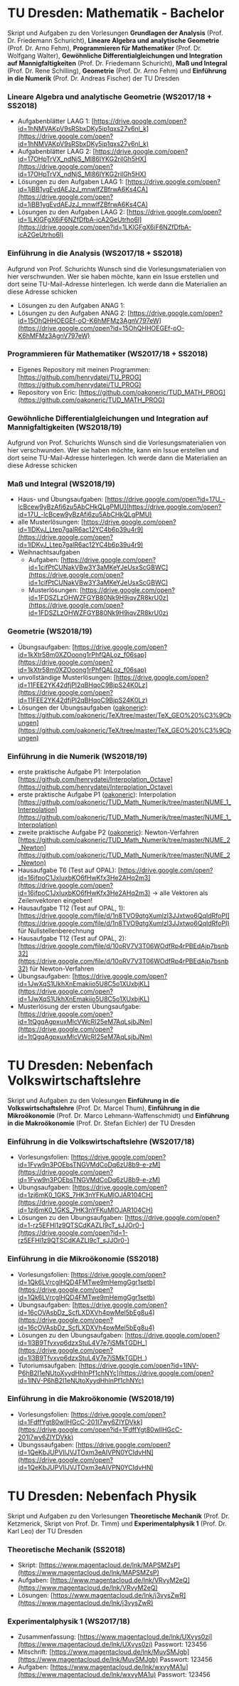 # TU Dresden: Mathematik - Bachelor
Skript und Aufgaben zu den Vorlesungen **Grundlagen der Analysis** (Prof. Dr. Friedemann Schuricht), **Lineare Algebra und analytische Geometrie** (Prof. Dr. Arno Fehm), **Programmieren für Mathematiker** (Prof. Dr. Wolfgang Walter), **Gewöhnliche Differentialgleichungen und Integration auf Mannigfaltigkeiten** (Prof. Dr. Friedemann Schuricht), **Maß und Integral** (Prof. Dr. Rene Schilling), **Geometrie** (Prof. Dr. Arno Fehm) und **Einführung in die Numerik** (Prof. Dr. Andreas Fischer) der TU Dresden

### Lineare Algebra und analytische Geometrie (WS2017/18 + SS2018)
- Aufgabenblätter LAAG 1: [https://drive.google.com/open?id=1hNMVAKpV9sRSbxDKy5ip1qxs27v6nl_k](https://drive.google.com/open?id=1hNMVAKpV9sRSbxDKy5ip1qxs27v6nl_k)
- Aufgabenblätter LAAG 2: [https://drive.google.com/open?id=17OHpTrVX_ndNjS_Ml86IYKG2rilGh5HX](https://drive.google.com/open?id=17OHpTrVX_ndNjS_Ml86IYKG2rilGh5HX)
- Lösungen zu den Aufgaben LAAG 1: [https://drive.google.com/open?id=1jBB1ygEvdAEJzJ_mnwIfZBfrwA6Ks4CA](https://drive.google.com/open?id=1jBB1ygEvdAEJzJ_mnwIfZBfrwA6Ks4CA)
- Lösungen zu den Aufgaben LAAG 2: [https://drive.google.com/open?id=1LKlGFgX6iF6NZfDfbA-icA2GeUtrho6l](https://drive.google.com/open?id=1LKlGFgX6iF6NZfDfbA-icA2GeUtrho6l)

### Einführung in die Analysis (WS2017/18 + SS2018)
Aufgrund von Prof. Schurichts Wunsch sind die Vorlesungsmaterialien von hier verschwunden. Wer sie haben möchte, kann ein Issue erstellen und dort seine TU-Mail-Adresse hinterlegen. Ich werde dann die Materialien an diese Adresse schicken
- Lösungen zu den Aufgaben ANAG 1:
- Lösungen zu den Aufgaben ANAG 2: [https://drive.google.com/open?id=15OhQHHOEGEf-oO-K6hMFMz3AgnV797eW](https://drive.google.com/open?id=15OhQHHOEGEf-oO-K6hMFMz3AgnV797eW)

### Programmieren für Mathematiker (WS2017/18 + SS2018)
- Eigenes Repository mit meinen Programmen: [https://github.com/henrydatei/TU_PROG](https://github.com/henrydatei/TU_PROG)
- Repository von Eric: [https://github.com/oakoneric/TUD_MATH_PROG](https://github.com/oakoneric/TUD_MATH_PROG)

### Gewöhnliche Differentialgleichungen und Integration auf Mannigfaltigkeiten (WS2018/19)
Aufgrund von Prof. Schurichts Wunsch sind die Vorlesungsmaterialien von hier verschwunden. Wer sie haben möchte, kann ein Issue erstellen und dort seine TU-Mail-Adresse hinterlegen. Ich werde dann die Materialien an diese Adresse schicken

### Maß und Integral (WS2018/19)
- Haus- und Übungsaufgaben: [https://drive.google.com/open?id=17U_-lcBcew9yBzAfi6zu5AbCHkQLgPMU](https://drive.google.com/open?id=17U_-lcBcew9yBzAfi6zu5AbCHkQLgPMU)
- alle Musterlösungen: [https://drive.google.com/open?id=1lDKvJ_Ltep7galR6ac12YC4b6p39u4r9](https://drive.google.com/open?id=1lDKvJ_Ltep7galR6ac12YC4b6p39u4r9)
- Weihnachtsaufgaben
  - Aufgaben: [https://drive.google.com/open?id=1cifPtCUNakVBw3Y3aMKeYJeUsxScGBWC](https://drive.google.com/open?id=1cifPtCUNakVBw3Y3aMKeYJeUsxScGBWC)
  - Musterlösungen: [https://drive.google.com/open?id=1FDSZLzOHWZFGYB80Nk9H9iqvZR8krU0z](https://drive.google.com/open?id=1FDSZLzOHWZFGYB80Nk9H9iqvZR8krU0z)

### Geometrie (WS2018/19)
- Übungsaufgaben: [https://drive.google.com/open?id=1kXtr58m0XZOoong1rPhfQALoz_f06sap](https://drive.google.com/open?id=1kXtr58m0XZOoong1rPhfQALoz_f06sap)
- unvollständige Musterlösungen: [https://drive.google.com/open?id=11FEE2YK42dfjPl2qBHqoC9BjpS24K0Lz](https://drive.google.com/open?id=11FEE2YK42dfjPl2qBHqoC9BjpS24K0Lz)
- Lösungen der Übungsaufgaben ([oakoneric](https://github.com/oakoneric)): [https://github.com/oakoneric/TeX/tree/master/TeX_GEO%20%C3%9Cbungen](https://github.com/oakoneric/TeX/tree/master/TeX_GEO%20%C3%9Cbungen)

### Einführung in die Numerik (WS2018/19)
- erste praktische Aufgabe P1: Interpolation [https://github.com/henrydatei/Interpolation_Octave](https://github.com/henrydatei/Interpolation_Octave)
- erste praktische Aufgabe P1 ([oakoneric](https://github.com/oakoneric)): Interpolation [https://github.com/oakoneric/TUD_Math_Numerik/tree/master/NUME_1_Interpolation](https://github.com/oakoneric/TUD_Math_Numerik/tree/master/NUME_1_Interpolation)
- zweite praktische Aufgabe P2 ([oakoneric](https://github.com/oakoneric)): Newton-Verfahren [https://github.com/oakoneric/TUD_Math_Numerik/tree/master/NUME_2_Newton](https://github.com/oakoneric/TUD_Math_Numerik/tree/master/NUME_2_Newton)
- Hausaufgabe T6 (Test auf OPAL): [https://drive.google.com/open?id=16ifpoC1JxIuxbKO6fHwKfx3He2AHq2m3](https://drive.google.com/open?id=16ifpoC1JxIuxbKO6fHwKfx3He2AHq2m3) -> alle Vektoren als Zeilenvektoren eingeben!
- Hausaufgabe T12 (Test auf OPAL, 1): [https://drive.google.com/file/d/1n8TVO9qtgXumlzl3JJxtwo6QqIdRfoPI](https://drive.google.com/file/d/1n8TVO9qtgXumlzl3JJxtwo6QqIdRfoPI) für Nullstellenberechnung
- Hausaufgabe T12 (Test auf OPAL, 2): [https://drive.google.com/file/d/10oRV7V3T06WOdfRp4rPBEdAjp7bsnb32](https://drive.google.com/file/d/10oRV7V3T06WOdfRp4rPBEdAjp7bsnb32) für Newton-Verfahren
- Übungsaufgaben: [https://drive.google.com/open?id=1JwXqS1UkhXnEmakiio5U8C5o1XUxbjKL](https://drive.google.com/open?id=1JwXqS1UkhXnEmakiio5U8C5o1XUxbjKL)
- Musterlösung der ersten Übungsaufgabe: [https://drive.google.com/open?id=1tQgqAgpxuxMlcVWcRI25eM7AqLsjbJNm](https://drive.google.com/open?id=1tQgqAgpxuxMlcVWcRI25eM7AqLsjbJNm)

# TU Dresden: Nebenfach Volkswirtschaftslehre
Skript und Aufgaben zu den Volesungen **Einführung in die Volkswirtschaftslehre** (Prof. Dr. Marcel Thum), **Einführung in die Mikroökonomie** (Prof. Dr. Marco Lehmann-Waffenschmidt) und **Einführung in die Makroökonomie** (Prof. Dr. Stefan Eichler) der TU Dresden

### Einführung in die Volkswirtschaftslehre (WS2017/18)
- Vorlesungsfolien: [https://drive.google.com/open?id=1Fvw9n3POEbsTNGVMdCoDq6zU8b9-e-zM](https://drive.google.com/open?id=1Fvw9n3POEbsTNGVMdCoDq6zU8b9-e-zM)
- Übungsaufgaben: [https://drive.google.com/open?id=1zj6mK0_1GKS_7HK3nYFKuMlOJAR104CH](https://drive.google.com/open?id=1zj6mK0_1GKS_7HK3nYFKuMlOJAR104CH)
- Lösungen zu den Übungsaufgaben: [https://drive.google.com/open?id=1-rz5EFHl1z9QTSCdKAZLI9cT_sJJOr0-](https://drive.google.com/open?id=1-rz5EFHl1z9QTSCdKAZLI9cT_sJJOr0-)

### Einführung in die Mikroökonomie (SS2018)
- Vorlesungsfolien: [https://drive.google.com/open?id=1Qk6LVrcglHQD4FMTwe9mHemgGgr1setb](https://drive.google.com/open?id=1Qk6LVrcglHQD4FMTwe9mHemgGgr1setb)
- Übungsaufgaben: [https://drive.google.com/open?id=16cOVAsbDz_ScfLXDXVh4pwMel5bEg8u4](https://drive.google.com/open?id=16cOVAsbDz_ScfLXDXVh4pwMel5bEg8u4)
- Lösungen zu den Übungsaufgaben: [https://drive.google.com/open?id=1l3B9Tfvxvp6dzxStuL4V7e7iSMkTGDH_](https://drive.google.com/open?id=1l3B9Tfvxvp6dzxStuL4V7e7iSMkTGDH_)
- Tutoriumsaufgaben: [https://drive.google.com/open?id=1INV-P6hB2I1eNUtoXyydHhlnPf1chNYc](https://drive.google.com/open?id=1INV-P6hB2I1eNUtoXyydHhlnPf1chNYc)

### Einführung in die Makroökonomie (WS2018/19)
- Vorlesungsfolien: [https://drive.google.com/open?id=1FdffYgt80wllHGcC-201I7wy6ZIYDVkk](https://drive.google.com/open?id=1FdffYgt80wllHGcC-201I7wy6ZIYDVkk)
- Übungssaufgaben: [https://drive.google.com/open?id=1QeKbJUPVIlJVJTOxm3eAIVPN0YCIdvHN](https://drive.google.com/open?id=1QeKbJUPVIlJVJTOxm3eAIVPN0YCIdvHN)

# TU Dresden: Nebenfach Physik
Skript und Aufgaben zu den Vorlesungen **Theoretische Mechanik** (Prof. Dr. Ketzmerick, Skript von Prof. Dr. Timm) und **Experimentalphysik 1** (Prof. Dr. Karl Leo) der TU Dresden

### Theoretische Mechanik (SS2018)
- Skript: [https://www.magentacloud.de/lnk/MAPSMZsP](https://www.magentacloud.de/lnk/MAPSMZsP)
- Aufgaben: [https://www.magentacloud.de/lnk/VRvyM2eQ](https://www.magentacloud.de/lnk/VRvyM2eQ)
- Lösungen: [https://www.magentacloud.de/lnk/j3vysZwR](https://www.magentacloud.de/lnk/j3vysZwR)

### Experimentalphysik 1 (WS2017/18)
- Zusammenfassung: [https://www.magentacloud.de/lnk/UXvys0zi](https://www.magentacloud.de/lnk/UXvys0zi) Passwort: 123456
- Mitschrift: [https://www.magentacloud.de/lnk/MuvSMJgb](https://www.magentacloud.de/lnk/MuvSMJgb) Passwort: 123456
- Aufgaben: [https://www.magentacloud.de/lnk/wxvyMA1u](https://www.magentacloud.de/lnk/wxvyMA1u) Passwort: 123456

